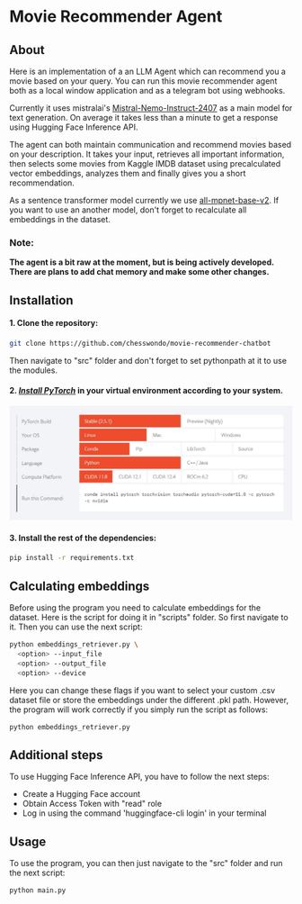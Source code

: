 # Movie Recommender Agent

## About
Here is an implementation of a an LLM Agent which can recommend you a movie based on your query.
You can run this movie recommender agent both as a local window application and as a telegram bot using webhooks.

Currently it uses mistralai's [Mistral-Nemo-Instruct-2407](https://huggingface.co/mistralai/Mistral-Nemo-Instruct-2407) as a main model for text generation.
On average it takes less than a minute to get a response using Hugging Face Inference API.

The agent can both maintain communication and recommend movies based on your description.
It takes your input, retrieves all important information, then selects some movies
from Kaggle IMDB dataset using precalculated vector embeddings, analyzes them and finally gives you a short recommendation.

As a sentence transformer model currently we use [all-mpnet-base-v2](https://huggingface.co/sentence-transformers/all-mpnet-base-v2).
If you want to use an another model, don't forget to recalculate all embeddings in the dataset.

### Note:

**The agent is a bit raw at the moment, but is being actively developed. There are plans to add chat memory and make some other changes.**

## Installation
#### 1. Clone the repository:
```bash
git clone https://github.com/chesswondo/movie-recommender-chatbot
```
Then navigate to "src" folder and don't forget to set pythonpath at it to use the modules.

#### 2. _[Install PyTorch](https://pytorch.org/)_ in your virtual environment according to your system.
[![link](assets/readme_images/pytorch_installation.jpg)](https://pytorch.org)

#### 3. Install the rest of the dependencies:
```bash
pip install -r requirements.txt
```

## Calculating embeddings
Before using the program you need to calculate embeddings for the dataset. Here is the script for doing it in "scripts" folder. So first navigate to it.
Then you can use the next script:
```bash
python embeddings_retriever.py \
  <option> --input_file
  <option> --output_file
  <option> --device
```

Here you can change these flags if you want to select your custom .csv dataset file or store the embeddings under the different .pkl path.
However, the program will work correctly if you simply run the script as follows:
```bash
python embeddings_retriever.py
```

## Additional steps
To use Hugging Face Inference API, you have to follow the next steps:
* Create a Hugging Face account
* Obtain Access Token with "read" role
* Log in using the command 'huggingface-cli login' in your terminal

## Usage
To use the program, you can then just navigate to the "src" folder and run the next script:
```bash
python main.py
```
